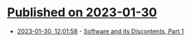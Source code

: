 # [Published on 2023-01-30](index.md)

* [2023-01-30, 12:01:58](https://lobste.rs/s/lswhfu/software_its_discontents_part_1) - [Software and its Discontents, Part 1](https://laughingmeme.org//2023/01/16/software-and-its-discontents-part-1.html)
